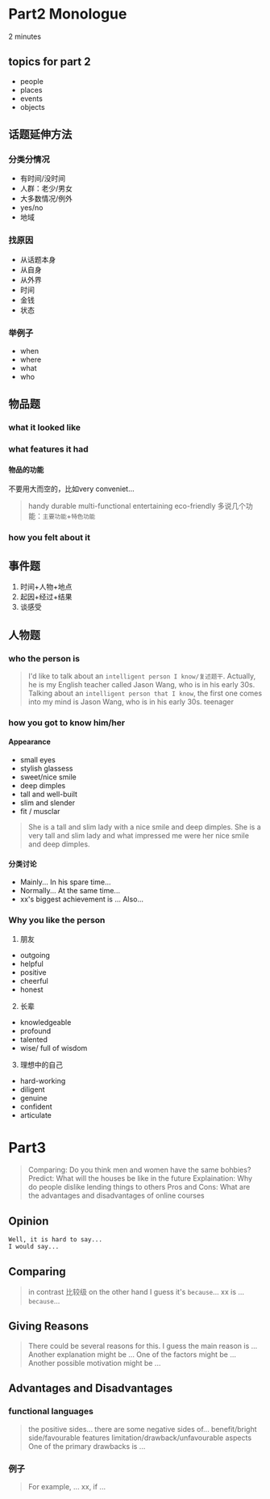 # Part2 Monologue
2 minutes
## topics for part 2
- people
- places
- events
- objects

## 话题延伸方法
### 分类分情况
- 有时间/没时间
- 人群：老少/男女
- 大多数情况/例外
- yes/no
- 地域
### 找原因
- 从话题本身
- 从自身
- 从外界
- 时间
- 金钱
- 状态

### 举例子
- when
- where
- what
- who
  
## 物品题
### what it looked like
### what features it had
#### 物品的功能
不要用大而空的，比如very conveniet...
> handy durable multi-functional entertaining eco-friendly
多说几个功能：`主要功能`+`特色功能`
### how you felt about it

## 事件题
1. 时间+人物+地点
2. 起因+经过+结果
3. 谈感受

## 人物题
### who the person is
> I'd like to talk about an `intelligent person I know/复述题干`. Actually, he is my English teacher called Jason Wang, who is in his early 30s.
> Talking about an `intelligent person that I know`, the first one comes into my mind is Jason Wang, who is in his early 30s.
teenager 
### how you got to know him/her
#### Appearance
- small eyes
- stylish glassess
- sweet/nice smile
- deep dimples
- tall and well-built
- slim and slender
- fit / musclar
> She is a tall and slim lady with a nice smile and deep dimples.
> She is a very tall and slim lady and what impressed me were her nice smile and deep dimples.
#### 分类讨论
- Mainly... In his spare time...
- Normally... At the same time...
- xx's biggest achievement is ... Also...
### Why you like the person
1. 朋友
- outgoing
- helpful
- positive
- cheerful
- honest
2. 长辈
- knowledgeable
- profound
- talented
- wise/ full of wisdom
3. 理想中的自己
- hard-working
- diligent
- genuine
- confident
- articulate

# Part3
> Comparing: Do you think men and women have the same bohbies?
> Predict: What will the houses be like in the future
> Explaination: Why do people dislike lending things to others
> Pros and Cons: What are the advantages and disadvantages of online courses

## Opinion
```
Well, it is hard to say... 
I would say...
```

## Comparing
> in contrast
> 比较级
> on the other hand
> I guess it's `because`...
> xx is ... `because`...

## Giving Reasons
> There could be several reasons for this.
> I guess the main reason is ...
> Another explanation might be ...
> One of the factors might be ...
> Another possible motivation might be ...

## Advantages and Disadvantages
### functional languages
> the positive sides...
> there are some negative sides of...
> benefit/bright side/favourable features
> limitation/drawback/unfavourable aspects
> One of the primary drawbacks is ...
### 例子
> For example, ...
> xx, if ...